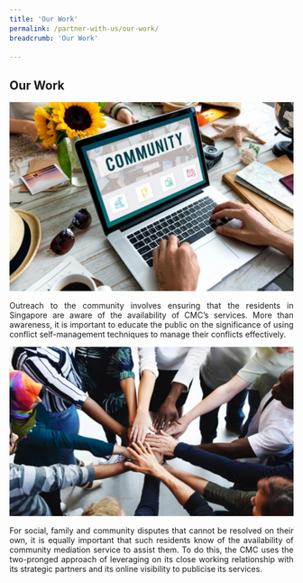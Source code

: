 ```yaml
---
title: 'Our Work'
permalink: /partner-with-us/our-work/
breadcrumb: 'Our Work'

---
```



## Our Work

<div class="image"><img src="/images/1504167322486.jpg/" title="Our Work" alt="Our Work" style="width:600px"></div>

<p style="text-align: justify">Outreach to the community involves ensuring that the residents in Singapore are aware of the availability of CMC’s services. More than awareness, it is important to educate the public on the significance of using conflict self-management techniques to manage their conflicts effectively. 

<div class="image"><img src="/images/1504161880021.jpg/" title="Our Work 2" alt="Our Work 2" style="width:600px"></div>

<p style="text-align: justify">For social, family and community disputes that cannot be resolved on their own, it is equally important that such residents know of the availability of community mediation service to assist them. To do this, the CMC uses the two-pronged approach of leveraging on its close working relationship with its strategic partners and its online visibility to publicise its services. 
